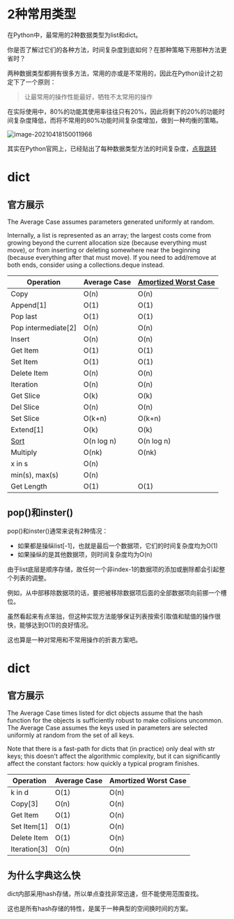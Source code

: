 # 2种常用类型

在Python中，最常用的2种数据类型为list和dict。

你是否了解过它们的各种方法，时间复杂度到底如何？在那种策略下用那种方法更省时？

两种数据类型都拥有很多方法，常用的亦或是不常用的，因此在Python设计之初定下了一个原则：



> 让最常用的操作性能最好，牺牲不太常用的操作



在实际使用中，80%的功能其使用率往往只有20%，因此将剩下的20%的功能时间复杂度降低，而将不常用的80%功能时间复杂度增加，做到一种均衡的策略。

![image-20210418150011966](https://images-1302522496.cos.ap-nanjing.myqcloud.com/img/image-20210418150011966.png)

其实在Python官网上，已经贴出了每种数据类型方法的时间复杂度，[点我跳转](https://wiki.python.org/moin/TimeComplexity)



# dict

## 官方展示

The Average Case assumes parameters generated uniformly at random.

Internally, a list is represented as an array; the largest costs come from growing beyond the current allocation size (because everything must move), or from inserting or deleting somewhere near the beginning (because everything after that must move). If you need to add/remove at both ends, consider using a collections.deque instead.

| **Operation**                                                | **Average Case** | **[Amortized Worst Case](http://en.wikipedia.org/wiki/Amortized_analysis)** |
| ------------------------------------------------------------ | ---------------- | ------------------------------------------------------------ |
| Copy                                                         | O(n)             | O(n)                                                         |
| Append[1]                                                    | O(1)             | O(1)                                                         |
| Pop last                                                     | O(1)             | O(1)                                                         |
| Pop intermediate[2]                                          | O(n)             | O(n)                                                         |
| Insert                                                       | O(n)             | O(n)                                                         |
| Get Item                                                     | O(1)             | O(1)                                                         |
| Set Item                                                     | O(1)             | O(1)                                                         |
| Delete Item                                                  | O(n)             | O(n)                                                         |
| Iteration                                                    | O(n)             | O(n)                                                         |
| Get Slice                                                    | O(k)             | O(k)                                                         |
| Del Slice                                                    | O(n)             | O(n)                                                         |
| Set Slice                                                    | O(k+n)           | O(k+n)                                                       |
| Extend[1]                                                    | O(k)             | O(k)                                                         |
| [Sort](http://svn.python.org/projects/python/trunk/Objects/listsort.txt) | O(n log n)       | O(n log n)                                                   |
| Multiply                                                     | O(nk)            | O(nk)                                                        |
| x in s                                                       | O(n)             |                                                              |
| min(s), max(s)                                               | O(n)             |                                                              |
| Get Length                                                   | O(1)             | O(1)                                                         |



## pop()和inster()

pop()和inster()通常来说有2种情况：

- 如果都是操纵list[-1]，也就是最后一个数据项，它们的时间复杂度均为O(1)
- 如果操纵的是其他数据项，则时间复杂度均为O(n)

由于list底层是顺序存储，故任何一个非index-1的数据项的添加或删除都会引起整个列表的调整。

例如，从中部移除数据项的话，要把被移除数据项后面的全部数据项向前挪一个槽位。

虽然看起来有点笨拙，但这种实现方法能够保证列表按索引取值和赋值的操作很快，能够达到O(1)的良好情况。

这也算是一种对常用和不常用操作的折衷方案吧。

# dict

## 官方展示

The Average Case times listed for dict objects assume that the hash function for the objects is sufficiently robust to make collisions uncommon. The Average Case assumes the keys used in parameters are selected uniformly at random from the set of all keys.

Note that there is a fast-path for dicts that (in practice) only deal with str keys; this doesn't affect the algorithmic complexity, but it can significantly affect the constant factors: how quickly a typical program finishes.

| **Operation** | **Average Case** | **Amortized Worst Case** |
| ------------- | ---------------- | ------------------------ |
| k in d        | O(1)             | O(n)                     |
| Copy[3]       | O(n)             | O(n)                     |
| Get Item      | O(1)             | O(n)                     |
| Set Item[1]   | O(1)             | O(n)                     |
| Delete Item   | O(1)             | O(n)                     |
| Iteration[3]  | O(n)             | O(n)                     |



## 为什么字典这么快

dict内部采用hash存储，所以单点查找非常迅速，但不能使用范围查找。

这也是所有hash存储的特性，是属于一种典型的空间换时间的方案。